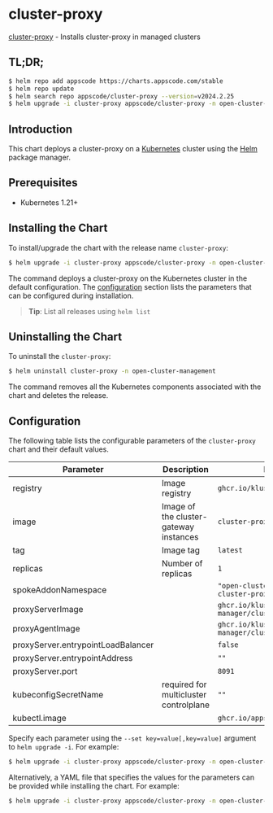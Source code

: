 # cluster-proxy

[cluster-proxy](https://github.com/kluster-manager/cluster-proxy) - Installs cluster-proxy in managed clusters

## TL;DR;

```bash
$ helm repo add appscode https://charts.appscode.com/stable
$ helm repo update
$ helm search repo appscode/cluster-proxy --version=v2024.2.25
$ helm upgrade -i cluster-proxy appscode/cluster-proxy -n open-cluster-management --create-namespace --version=v2024.2.25
```

## Introduction

This chart deploys a cluster-proxy on a [Kubernetes](http://kubernetes.io) cluster using the [Helm](https://helm.sh) package manager.

## Prerequisites

- Kubernetes 1.21+

## Installing the Chart

To install/upgrade the chart with the release name `cluster-proxy`:

```bash
$ helm upgrade -i cluster-proxy appscode/cluster-proxy -n open-cluster-management --create-namespace --version=v2024.2.25
```

The command deploys a cluster-proxy on the Kubernetes cluster in the default configuration. The [configuration](#configuration) section lists the parameters that can be configured during installation.

> **Tip**: List all releases using `helm list`

## Uninstalling the Chart

To uninstall the `cluster-proxy`:

```bash
$ helm uninstall cluster-proxy -n open-cluster-management
```

The command removes all the Kubernetes components associated with the chart and deletes the release.

## Configuration

The following table lists the configurable parameters of the `cluster-proxy` chart and their default values.

|             Parameter              |              Description               |                       Default                        |
|------------------------------------|----------------------------------------|------------------------------------------------------|
| registry                           | Image registry                         | <code>ghcr.io/kluster-manager</code>                 |
| image                              | Image of the cluster-gateway instances | <code>cluster-proxy</code>                           |
| tag                                | Image tag                              | <code>latest</code>                                  |
| replicas                           | Number of replicas                     | <code>1</code>                                       |
| spokeAddonNamespace                |                                        | <code>"open-cluster-management-cluster-proxy"</code> |
| proxyServerImage                   |                                        | <code>ghcr.io/kluster-manager/cluster-proxy</code>   |
| proxyAgentImage                    |                                        | <code>ghcr.io/kluster-manager/cluster-proxy</code>   |
| proxyServer.entrypointLoadBalancer |                                        | <code>false</code>                                   |
| proxyServer.entrypointAddress      |                                        | <code>""</code>                                      |
| proxyServer.port                   |                                        | <code>8091</code>                                    |
| kubeconfigSecretName               | required for multicluster controlplane | <code>""</code>                                      |
| kubectl.image                      |                                        | <code>ghcr.io/appscode/kubectl:1.23</code>           |


Specify each parameter using the `--set key=value[,key=value]` argument to `helm upgrade -i`. For example:

```bash
$ helm upgrade -i cluster-proxy appscode/cluster-proxy -n open-cluster-management --create-namespace --version=v2024.2.25 --set registry=ghcr.io/kluster-manager
```

Alternatively, a YAML file that specifies the values for the parameters can be provided while
installing the chart. For example:

```bash
$ helm upgrade -i cluster-proxy appscode/cluster-proxy -n open-cluster-management --create-namespace --version=v2024.2.25 --values values.yaml
```
